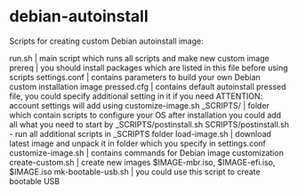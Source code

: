 # debian-autoinstall

Scripts for creating custom Debian autoinstall image:

   run.sh              | main script which runs all scripts and make new custom image   
   prereq              | you should install packages which are listed in this file before using scripts
   settings.conf       | contains parameters to build your own Debian custom installation image 
   pressed.cfg         | contains default autoinstall pressed file, you could specify additional setting in it if you need
                         ATTENTION: account settings will add using customize-image.sh
   _SCRIPTS/            | folder which contain scripts to configure your OS after installation
                         you could add all what you need to start by _SCRIPTS/postinstall.sh
                         SCRIPTS/postinstall.sh - run all additional scripts in _SCRIPTS folder
   load-image.sh       | download latest image and unpack it in folder which you specify in settings.conf
   customize-image.sh  | contains commands for Debian image customization
   create-custom.sh    | create new images $IMAGE-mbr.iso,  $IMAGE-efi.iso, $IMAGE.iso
   mk-bootable-usb.sh  | you could use this script to create bootable USB
   
   

